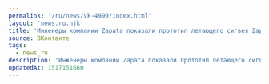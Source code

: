 ```yaml
---
permalink: '/ru/news/vk-4999/index.html'
layout: 'news.ru.njk'
title: 'Инженеры компании Zapata показали прототип летающего сигвея Zapata Ezfly. Он летает на высоте д…'
source: ВКонтакте
tags:
  - news_ru
description: 'Инженеры компании Zapata показали прототип летающего сигвея Zapata Ezfly. Он летает на высоте д…'
updatedAt: 1517151660
---
```

